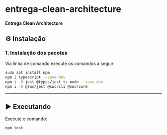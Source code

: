 # entrega-clean-architecture
#### Entrega Clean Architecture

## ⚙️ Instalação

### 1. Instalação dos pacotes

Via linha de comando execute os comandos a seguir:

```bash
sudo apt install npm
npm i typescript --save-dev
npm i -D jest @types/jest ts-node --save-dev
npm i -D @swc/jest @swc/cli @swc/core
```

---

## ▶️ Executando

Execute o comando:

```bash
npm test
```